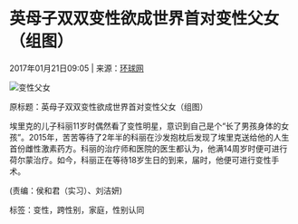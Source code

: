 # 英母子双双变性欲成世界首对变性父女（组图）

2017年01月21日09:05 | 来源：[环球网](http://www.huanqiu.com/)

![变性父女](http://www.people.com.cn/mediafile/pic/20170121/66/4564663583242519126.jpg)

原标题：英母子双双变性欲成世界首对变性父女（组图）

埃里克的儿子科丽11岁时偶然看了变性明星，意识到自己是个“长了男孩身体的女孩”。2015年，苦苦等待了2年半的科丽在沙发抱枕后发现了埃里克送给他的人生首份雌性激素药方。科丽的治疗师和医院的医生都认为，他满14周岁时便可进行荷尔蒙治疗。如今，科丽正在等待18岁生日的到来，届时，他便可进行变性手术。

(责编：侯和君（实习）、刘洁妍)  

标签：变性，跨性别，家庭，性别认同